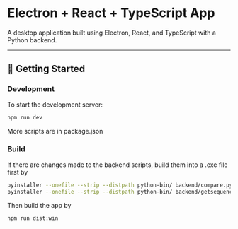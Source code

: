 
# Electron + React + TypeScript App

A desktop application built using Electron, React, and TypeScript with a Python backend.

---

## 🚀 Getting Started

### Development

To start the development server:

```bash
npm run dev
```

More scripts are in package.json

### Build

If there are changes made to the backend scripts, build them into a .exe file first by

```bash
pyinstaller --onefile --strip --distpath python-bin/ backend/compare.py
pyinstaller --onefile --strip --distpath python-bin/ backend/getsequence.py
```

Then build the app by

```bash
npm run dist:win
```